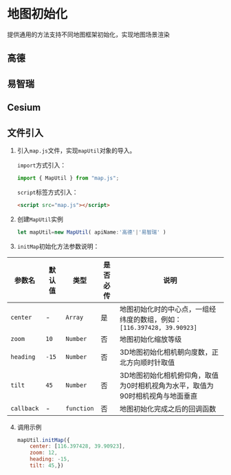 <script setup>
import amap from '../views/amap/amapInit.vue'
import esriMap from '../views/esri/esriMapInit.vue'
import cesium from '../views/cesium/cesiumInit.vue'
</script>

# 地图初始化

提供通用的方法支持不同地图框架初始化，实现地图场景渲染

## 高德
<amap />

## 易智瑞
<esriMap />

## Cesium
<cesium />

## 文件引入

1. 引入`map.js`文件，实现`mapUtil`对象的导入。

   `import`方式引入：
   ```js
   import { MapUtil } from "map.js";
   ```

   `script`标签方式引入：
   ```html
   <script src="map.js"></script>
   ```
   
2. 创建`MapUtil`实例
   
   ```js
   let mapUtil=new MapUtil( apiName:'高德'|'易智瑞' )
   ```

3. `initMap`初始化方法参数说明：

参数名  |默认值 |类型  |是否必传 |说明
-|-|-|-|-
`center`|-|`Array`| 是 |地图初始化时的中心点，一组经纬度的数组，例如：`[116.397428, 39.90923]`
`zoom`|` 10 ` | `Number` | 否 |地图初始化缩放等级
`heading`|` -15 ` | `Number` | 否 |3D地图初始化相机朝向度数，正北方向顺时针取值
`tilt`|` 45 ` | `Number` | 否 |3D地图初始化相机俯仰角，取值为0时相机视角为水平，取值为90时相机视角与地面垂直
`callback`| - | `function` | 否 |地图初始化完成之后的回调函数

    
4. 调用示例

    ```js
    mapUtil.initMap({
        center: [116.397428, 39.90923],
        zoom: 12,
        heading: -15,
        tilt: 45,})
    ```

